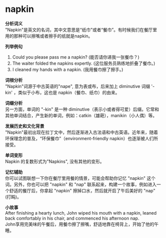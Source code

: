 # napkin

**分析词义**  
"Napkin"是英文的名词，其中文意思是“纸巾”或者“餐巾”。有时候我们在餐厅里用的那种可以擦嘴或者擦手的纸就是napkin。

  

**列举例句**

  

1.  Could you please pass me a napkin? (能否请你递我一张餐巾？)
2.  The waiter folded the napkins expertly. (这位服务员熟练地折叠了餐巾。)
3.  I cleaned my hands with a napkin. (我用餐巾擦了擦手。)

  

**词根分析**  
"Napkin"词源于中古英语的"nape", 意为表或布，后来加上 diminutive 词缀 '-kin' ，类似于小布，这也是 napkin（餐巾、纸巾）的由来。

  

**词缀分析**  
另一方面，单词的 "-kin" 是一种 diminutive（表示小或者得可爱）后缀。它常和其他单词结合，产生新的单词，例如：catkin（雄葩），manikin（小人偶）等。

  

**发展历史和文化背景**  
"Napkin"最初出现在拉丁文中，然后逐渐进入古法语和中古英语。近年来，随着环保理念的普及，“环保餐巾”（environment-friendly napkin）也逐渐被人们所接受。

  

**单词变形**  
Napkin 的复数形式为"Napkins", 没有其他的变形。

  

**记忆辅助**  
你可以试图联想一下你在餐厅里用餐的情景，可能会帮助你记忆 "napkin" 这个词。另外，你也可以把 "napkin" 和 "nap" 联系起来，构建一个故事，例如进入一个舒适的餐厅后，你拿起 "napkin" 擦掉口水，然后就开启了午后美好的 "nap" (打盹)。

  

**小故事**  
After finishing a hearty lunch, John wiped his mouth with a napkin, leaned back comfortably in his chair, and commenced his afternoon nap.  
John享用完美味的午餐后，用餐巾擦了擦嘴，舒适地靠在椅背上，开始了他的午睡。
